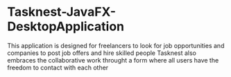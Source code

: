 # Tasknest-JavaFX-DesktopApplication
This application is designed for freelancers to look for job opportunities and companies to post job offers and hire skilled people
Tasknest also embraces the collaborative work throught a form where all users have the freedom to contact with each other
